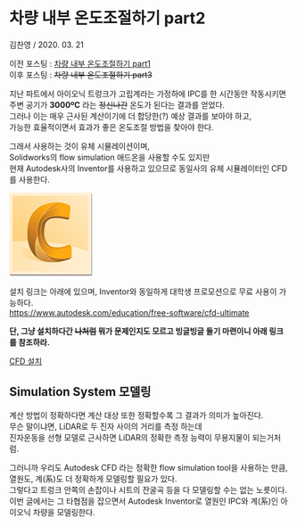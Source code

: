# 차량 내부 온도조절하기 part2
김찬영 / 2020. 03. 21

이전 포스팅 : [차량 내부 온도조절하기 part1](./thermal_control_part1.md)   
이후 포스팅 : ~~차량 내부 온도조절하기 part3~~

지난 파트에서 아이오닉 트렁크가 고립계라는 가정하에 IPC를 한 시간동안 작동시키면   
주변 공기가 **3000ºC** 라는 ~~정신나간~~ 온도가 된다는 결과를 얻었다.   
그러나 이는 매우 근사된 계산이기에 더 합당한(?) 예상 결과를 보아야 하고,   
가능한 효율적이면서 효과가 좋은 온도조절 방법을 찾아야 한다.   

그래서 사용하는 것이 유체 시뮬레이션이며,   
Solidworks의 flow simulation 애드온을 사용할 수도 있지만   
현재 Autodesk사의 Inventor를 사용하고 있으므로 동일사의 유체 시뮬레이터인 CFD를 사용한다.

<img src="./media/CFD.jpg" title="CFD.jpg" >

설치 링크는 아래에 있으며, Inventor와 동일하게 대학생 프로모션으로 무료 사용이 가능하다.   
https://www.autodesk.com/education/free-software/cfd-ultimate

**단, 그냥 설치하다간 ~~나처럼~~ 뭐가 문제인지도 모르고 빙글빙글 돌기 마련이니 아래 링크를 참조하라.**

[CFD 설치](./CFD_install.md)

## Simulation System 모델링

계산 방법이 정확하다면 계산 대상 또한 정확할수록 그 결과가 의미가 높아진다.   
무슨 말이냐면, LiDAR로 두 진자 사이의 거리를 측정 하는데   
진자운동을 선형 모델로 근사하면 LiDAR의 정확한 측정 능력이 무용지물이 되는거처럼.

그러니까 우리도 Autodesk CFD 라는 정확한 flow simulation tool을 사용하는 만큼,   
열원도, 계(系)도 더 정확하게 모델링할 필요가 있다.   
그렇다고 트렁크 안쪽의 손잡이나 시트의 잔굴곡 등을 다 모델링할 수는 없는 노릇이다.   
이번 글에서는 그 타협점을 잡으면서 Autodesk Inventor로 열원인 IPC와 계(系)인 아이오닉 차량을 모델링한다.


